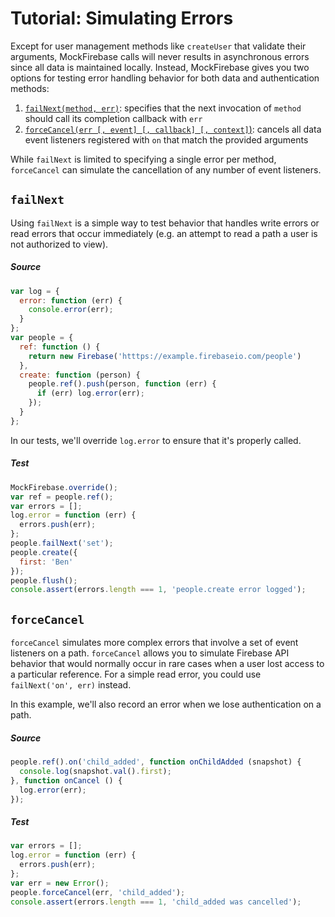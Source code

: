 # Tutorial: Simulating Errors

Except for user management methods like `createUser` that validate their arguments, MockFirebase calls will never results in asynchronous errors since all data is maintained locally. Instead, MockFirebase gives you two options for testing error handling behavior for both data and authentication methods:

1. [`failNext(method, err)`](../API.md#failnextmethod-err---undefined): specifies that the next invocation of `method` should call its completion callback with `err`
2. [`forceCancel(err [, event] [, callback] [, context]`)](../API.md#forcecancelerr--event--callback--context---undefined): cancels all data event listeners registered with `on` that match the provided arguments

While `failNext` is limited to specifying a single error per method, `forceCancel` can simulate the cancellation of any number of event listeners.

## `failNext`

Using `failNext` is a simple way to test behavior that handles write errors or read errors that occur immediately (e.g. an attempt to read a path a user is not authorized to view). 


##### Source

```js
var log = {
  error: function (err) {
    console.error(err);
  }
};
var people = {
  ref: function () {
    return new Firebase('htttps://example.firebaseio.com/people')
  },
  create: function (person) {
    people.ref().push(person, function (err) {
      if (err) log.error(err);
    });
  }
};
```

In our tests, we'll override `log.error` to ensure that it's properly called.

##### Test

```js
MockFirebase.override();
var ref = people.ref();
var errors = [];
log.error = function (err) {
  errors.push(err);
};
people.failNext('set');
people.create({
  first: 'Ben'
});
people.flush();
console.assert(errors.length === 1, 'people.create error logged');
```

## `forceCancel`

`forceCancel` simulates more complex errors that involve a set of event listeners on a path. `forceCancel` allows you to simulate Firebase API behavior that would normally occur in rare cases when a user lost access to a particular reference. For a simple read error, you could use `failNext('on', err)` instead.

In this example, we'll also record an error when we lose authentication on a path.

##### Source
```js
people.ref().on('child_added', function onChildAdded (snapshot) {
  console.log(snapshot.val().first);
}, function onCancel () {
  log.error(err);
});
```

##### Test

```js
var errors = [];
log.error = function (err) {
  errors.push(err);
};
var err = new Error();
people.forceCancel(err, 'child_added');
console.assert(errors.length === 1, 'child_added was cancelled');
```
